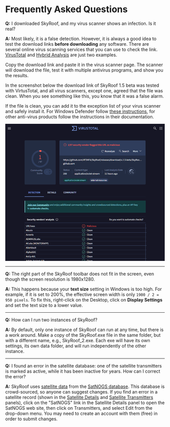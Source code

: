 # Frequently Asked Questions

**Q:** I downloaded SkyRoof, and my virus scanner shows an infection. Is it real?

**A:** Most likely, it is a false detection. However, it is always a good idea to test the download links **before downloading** any software. There are several online virus scanning services that you can use to check the link.
[VirusTotal](https://www.virustotal.com/gui/home/url) and [Hybrid Analysis](https://www.hybrid-analysis.com/})
are just two examples.

Copy the download link and paste it in the virus scanner page. The scanner
will download the file, test it with multiple antivirus programs, and show you the results.

In the screenshot below the download link of SkyRoof 1.5 beta was tested with VirtusTotal, and all virus scanners, except one, agreed that the file was clean. When you see something like this, you know that it was a false alarm.

If the file is clean, you can add it to the exception list of your virus scanner and safely install it. For Windows Defender follow
[these instructions](https://support.microsoft.com/en-us/windows/add-an-exclusion-to-windows-security-811816c0-4dfd-af4a-47e4-c301afe13b26#ID0EBF=Windows_11), for other anti-virus products
follow the instructions in their documentation.

![Virusyotal](../images/virus_total.png)

---

**Q:** The right part of the SkyRoof toolbar does not fit in the screen, even though the screen resolution is 1980x1280.

**A:** This happens because your **text size** setting in Windows is too high. For example, if it is set to 200%, the effective
screen width is only `1900 / 2 = 950 pixels`. To fix this, right-click on the Desktop, click on **Display Settings** and set the text size
to a lower value.

---

**Q:** How can I run two instances of SkyRoof?

**A:** By default, only one instance of SkyRoof can run at any time, but there is a work around. Make a copy of the SkyRoof.exe file in the same folder, but with a different name, e.g., SkyRoof_2.exe. Each exe will have its own settings, its own data folder, and will run independently of the other instance.

---

**Q:** I found an error in the satellite database: one of the satellite transmitters is marked as active, while it has been inactive for years. How can I correct the error?

**A:** SkyRoof uses
[satellite data](satellite_data.md)
from the
[SatNOGS database](https://db.satnogs.org/).
This database is crowd-sourced, so anyone can suggest changes.
If you find an error in a satellite record (shown in the
[Satellite Details](satellite_details_panel.md)
and
[Satellite Transmitters](satellite_transmitters_panel.md)
 panels), click on the "SatNOGS" link in the Satellite Details panel  to open the SatNOGS web site, then click on Transmitters, and select Edit from the drop-down menu. You may need to create an account with them (free) in order to submit changes.
